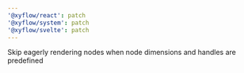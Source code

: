```yaml
---
'@xyflow/react': patch
'@xyflow/system': patch
'@xyflow/svelte': patch
---
```


Skip eagerly rendering nodes when node dimensions and handles are predefined
